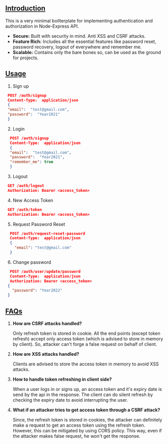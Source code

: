 ## [Introduction](https://github.com/kcsujeet/nodejs-auth-boilerplate#intro)

This is a very minimal boilterplate for implementing authentication and authorization in Node-Express API.

-   **Secure:**  Built with security in mind. Anti XSS and CSRF attacks. 
-   **Feature Rich:**  Includes all the essential features like password reset, password recovery, logout of everywhere and remember me. 
-   **Scalable:** Contains only the bare bones so, can be used as the ground for projects. 


## [Usage](https://github.com/kcsujeet/nodejs-auth-boilerplate#usage)

 1. Sign up
   ```json
    POST /auth/signup
    Content-Type:  application/json
    {
    "email":  "test@gmail.com",
    "password":  "Year2021"
    }
  ```

 2. Login
  ```json
    POST /auth/signup
    Content-Type:  application/json
    {
    "email":  "test@gmail.com",
    "password":  "Year2021",
    "remember_me": true
    }
  ```

 3. Logout
  ```json
   GET /auth/logout
   Authorization: Bearer <access_token>
  ```
 4. New Access Token
  ```json
   GET /auth/token
   Authorization: Bearer <access_token>
  ```
 5. Request Password Reset
  ```json
    POST /auth/request-reset-password
    Content-Type:  application/json
    {
      "email": "test@gmail.com"
    }
  ```

 6. Change password
```json
  POST /auth/user/update/password
  Content-Type:  application/json
  Authorization: Bearer <access_token>
 {
   "password": "Year2022"
 }
```

## [FAQs](https://github.com/kcsujeet/nodejs-auth-boilerplate#faq)

 1. **How are CSRF attacks handled?**
 
	  Only refresh token is stored in cookie. All the end points (except token refresh) accept only access token (which is advised to store in memory by client). So, attacker can't forge a false request on behalf of client. 
	 
 2. **How are XSS attacks handled?**
 
    Clients are advised to store the access token in memory to avoid XSS attacks. 
 
 3. **How to handle token refreshing in client side?**
 
    When a user logs in or signs up, an access token and it's expiry date is send by the api in the response. The client can do silent refresh by checking the expiry date to avoid interrupting the user. 

 4. **What if an attacker tries to get access token through a CSRF attack?**
 
    Since, the refresh token is stored in cookies, the attacker can definitely make a request to get an access token using the refresh token. However, this can be mitigated by using CORS policy. This way, even if the attacker makes false request, he won't get the response. 

 
 

